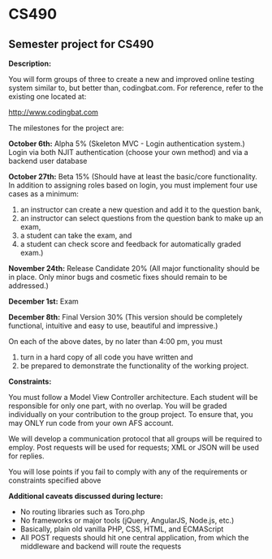 CS490
=====

Semester project for CS490
--------------------------

**Description:**

You will form groups of three to create a new and improved online testing system similar to, but better than, codingbat.com. For reference, refer to the existing one located at:

http://www.codingbat.com

The milestones for the project are:

**October 6th:** Alpha 5% (Skeleton MVC - Login authentication system.)
Login via both NJIT authentication (choose your own method) and via a backend user database


**October 27th:** Beta 15% (Should have at least the basic/core functionality. In addition to assigning roles based on login, you must implement four use cases as a minimum:
1. an instructor can create a new question and add it to the question bank,
2. an instructor can select questions from the question bank to make up an exam,
3. a student can take the exam, and
4. a student can check score and feedback for automatically graded exam.)	


**November 24th:** Release Candidate 20% (All major functionality should be in place. Only minor bugs and cosmetic fixes should remain to be addressed.)


**December 1st:** Exam 

**December 8th:** Final Version 30% (This version should be completely functional, intuitive and easy to use, beautiful and impressive.)

On each of the above dates, by no later than 4:00 pm, you must 
1. turn in a hard copy of all code you have written and 
2. be prepared to demonstrate the functionality of the working project.

**Constraints:**

You must follow a Model View Controller architecture. Each student will be responsible for only one part, with no overlap. You will be graded individually on your contribution to the group project. To ensure that, you may ONLY run code from your own AFS account. 

We will develop a communication protocol that all groups will be required to employ. Post requests will be used for requests; XML or JSON will be used for replies.

You will lose points if you fail to comply with any of the requirements or constraints specified above




**Additional caveats discussed during lecture:**
 - No routing libraries such as Toro.php
 - No frameworks or major tools (jQuery, AngularJS, Node.js, etc.)
 - Basically, plain old vanilla PHP, CSS, HTML, and ECMAScript
 - All POST requests should hit one central application, from which the middleware and backend will route the requests
